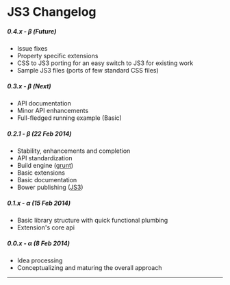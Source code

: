 JS3 Changelog
===

##### 0.4.x - &beta; (Future)

* Issue fixes
* Property specific extensions
* CSS to JS3 porting for an easy switch to JS3 for existing work
* Sample JS3 files (ports of few standard CSS files)

##### 0.3.x - &beta; (Next)

* API documentation
* Minor API enhancements
* Full-fledged running example (Basic)

##### 0.2.1 - &beta; (22 Feb 2014)

* Stability, enhancements and completion
* API standardization
* Build engine ([grunt](http://gruntjs.com/))
* Basic extensions
* Basic documentation
* Bower publishing ([JS3](http://bower.io/search/#!/search/JS3))

##### 0.1.x - &alpha; (15 Feb 2014)

* Basic library structure with quick functional plumbing
* Extension's core api


##### 0.0.x - &alpha; (8 Feb 2014)

* Idea processing
* Conceptualizing and maturing the overall approach

---
